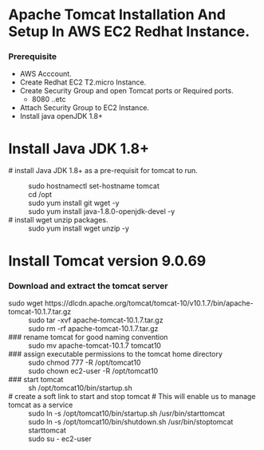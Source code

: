 # Apache Tomcat Installation And Setup In AWS EC2 Redhat Instance.
<h3> Prerequisite </h3>
<ul>
<li> 	AWS Acccount. </li>
<li> Create Redhat EC2 T2.micro Instance. </li>
<li> Create Security Group and open Tomcat ports or Required ports.
	<ul>
		<li>  	8080 ..etc </li>
	</ul>
	</li>
<li>  Attach Security Group to EC2 Instance. </li> 
<li>  Install java openJDK 1.8+ </li>
</ul>
<h1> Install Java JDK 1.8+ </h1>
# install Java JDK 1.8+ as a pre-requisit for tomcat to run.
<dl> <dd> sudo hostnamectl set-hostname tomcat </dd>
<dd> cd /opt </dd>
<dd> sudo yum install git wget -y </dd>
<dd> sudo yum install java-1.8.0-openjdk-devel -y </dd>
# install wget unzip packages.
<dd> sudo yum install wget unzip -y </dd>
</dl>


<h1> Install Tomcat version 9.0.69 </h1>
<h3> Download and extract the tomcat server </h3>
<dl> sudo wget https://dlcdn.apache.org/tomcat/tomcat-10/v10.1.7/bin/apache-tomcat-10.1.7.tar.gz
<dd> sudo tar -xvf apache-tomcat-10.1.7.tar.gz </dd>
<dd> sudo rm -rf apache-tomcat-10.1.7.tar.gz </dd>
### rename tomcat for good naming convention </dd>
<dd> sudo mv apache-tomcat-10.1.7 tomcat10 </dd>
### assign executable permissions to the tomcat home directory </dd>
<dd> sudo chmod 777 -R /opt/tomcat10 </dd>
<dd> sudo chown ec2-user -R /opt/tomcat10 </dd>
### start tomcat </dd>
<dd> sh /opt/tomcat10/bin/startup.sh </dd>
# create a soft link to start and stop tomcat </dd>
# This will enable us to manage tomcat as a service </dd>
<dd> sudo ln -s /opt/tomcat10/bin/startup.sh /usr/bin/starttomcat </dd>
<dd> sudo ln -s /opt/tomcat10/bin/shutdown.sh /usr/bin/stoptomcat </dd>
<dd> starttomcat </dd>
<dd> sudo su - ec2-user </dd> </dl>
